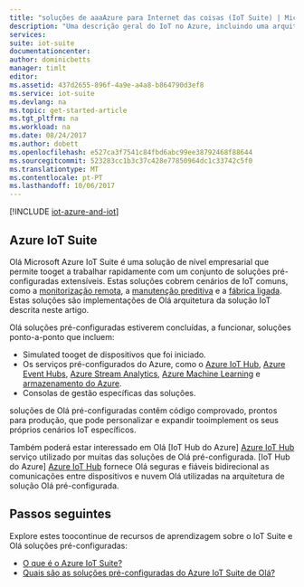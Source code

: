 ```yaml
---
title: "soluções de aaaAzure para Internet das coisas (IoT Suite) | Microsoft Docs"
description: "Uma descrição geral do IoT no Azure, incluindo uma arquitetura de solução de exemplo e como se relaciona com o tooAzure IoT Suite e Olá soluções pré-configuradas."
services: 
suite: iot-suite
documentationcenter: 
author: dominicbetts
manager: timlt
editor: 
ms.assetid: 437d2655-896f-4a9e-a4a8-b864790d3ef8
ms.service: iot-suite
ms.devlang: na
ms.topic: get-started-article
ms.tgt_pltfrm: na
ms.workload: na
ms.date: 08/24/2017
ms.author: dobett
ms.openlocfilehash: e527ca3f7541c84fbd6abc99ee38792468f88644
ms.sourcegitcommit: 523283cc1b3c37c428e77850964dc1c33742c5f0
ms.translationtype: MT
ms.contentlocale: pt-PT
ms.lasthandoff: 10/06/2017
---
```

[!INCLUDE [iot-azure-and-iot](../../includes/iot-azure-and-iot.md)]

## <a name="azure-iot-suite"></a>Azure IoT Suite
Olá Microsoft Azure IoT Suite é uma solução de nível empresarial que permite tooget a trabalhar rapidamente com um conjunto de soluções pré-configuradas extensíveis. Estas soluções cobrem cenários de IoT comuns, como a [monitorização remota][lnk-preconfigured-solutions], a [manutenção preditiva][lnk-predictive-maintenance] e a [fábrica ligada][lnk-connected-factory]. Estas soluções são implementações de Olá arquitetura da solução IoT descrita neste artigo.

Olá soluções pré-configuradas estiverem concluídas, a funcionar, soluções ponto-a-ponto que incluem:

- Simulated tooget de dispositivos que foi iniciado.
- Os serviços pré-configurados do Azure, como o [Azure IoT Hub][Azure IoT Hub], [Azure Event Hubs][Azure Event Hubs], [Azure Stream Analytics][Azure Stream Analytics], [Azure Machine Learning][Azure Machine Learning] e [armazenamento do Azure][Azure storage].
- Consolas de gestão específicas das soluções.

soluções de Olá pré-configuradas contêm código comprovado, prontos para produção, que pode personalizar e expandir tooimplement os seus próprios cenários IoT específicos.

Também poderá estar interessado em Olá [IoT Hub do Azure] [ Azure IoT Hub] serviço utilizado por muitas das soluções de Olá pré-configurada. [IoT Hub do Azure] [ Azure IoT Hub] fornece Olá seguras e fiáveis bidirecional as comunicações entre dispositivos e nuvem Olá utilizadas na arquitetura de solução Olá pré-configurada.

## <a name="next-steps"></a>Passos seguintes
Explore estes toocontinue de recursos de aprendizagem sobre o IoT Suite e Olá soluções pré-configuradas:

* [O que é o Azure IoT Suite?][lnk-whatissuite]
* [Quais são as soluções pré-configuradas do Azure IoT Suite de Olá?][lnk-whatarepreconfigured]

[lnk-whatissuite]: iot-suite-overview.md
[lnk-whatarepreconfigured]: iot-suite-what-are-preconfigured-solutions.md

[lnk-preconfigured-solutions]: iot-suite-getstarted-preconfigured-solutions.md
[Azure IoT Hub]: https://azure.microsoft.com/documentation/services/iot-hub/
[Azure Event Hubs]: https://azure.microsoft.com/documentation/services/event-hubs/
[Azure Stream Analytics]: https://azure.microsoft.com/documentation/services/stream-analytics/
[Azure Machine Learning]: https://azure.microsoft.com/documentation/services/machine-learning/
[Azure storage]: https://azure.microsoft.com/documentation/services/storage/
[lnk-predictive-maintenance]: iot-suite-predictive-overview.md
[lnk-connected-factory]: iot-suite-connected-factory-overview.md